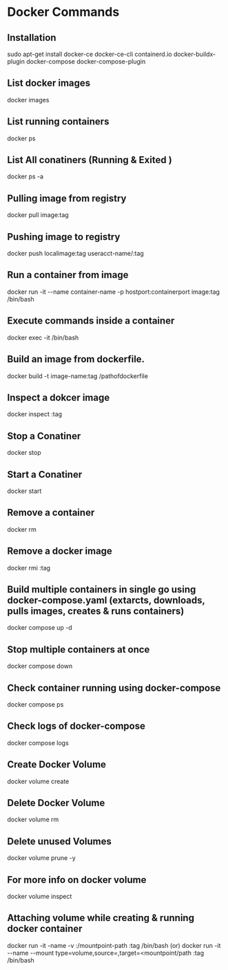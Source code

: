# Docker Commands 

## Installation 

sudo apt-get install docker-ce docker-ce-cli containerd.io docker-buildx-plugin docker-compose docker-compose-plugin

## List docker images

docker images

## List running containers 

docker ps

## List All conatiners (Running & Exited )

docker ps -a

## Pulling image from registry

docker pull image:tag 

## Pushing image to registry

docker push localimage:tag useracct-name/<image-name>:tag 

## Run a container from image 

docker run -it --name container-name -p hostport:containerport image:tag /bin/bash

## Execute commands inside a container

docker exec -it <conatiner-id> /bin/bash

## Build an image from dockerfile.

 docker build -t image-name:tag /pathofdockerfile

## Inspect a dokcer image 

docker inspect <image-name>:tag 

## Stop a Conatiner 

docker stop <conatiner-id>

## Start a Conatiner 

docker start <container-id>

## Remove a container 

docker rm <conatiner-id>

## Remove a docker image

docker rmi <image-name>:tag 

## Build multiple containers in single go using docker-compose.yaml  (extarcts, downloads, pulls images, creates & runs containers)

docker compose up -d 

## Stop multiple containers at once 

docker compose down 

## Check container running using docker-compose 

docker compose ps 

## Check logs of docker-compose 

 docker compose logs 

## Create Docker Volume 

docker volume create <vol-name>

## Delete Docker Volume 

docker volume rm <vol-name>

## Delete unused Volumes 

docker volume prune -y

## For more info on docker volume 

docker volume inspect <vol-name>

## Attaching volume while creating & running docker container 

docker run -it -name <cont-name> -v <vol-name>:/mountpoint-path  <image-name>:tag /bin/bash
                                     (or)
docker run -it --name <cont-name> --mount type=volume,source=<vol-name>,target=<mountpoint/path <image-name>:tag /bin/bash





